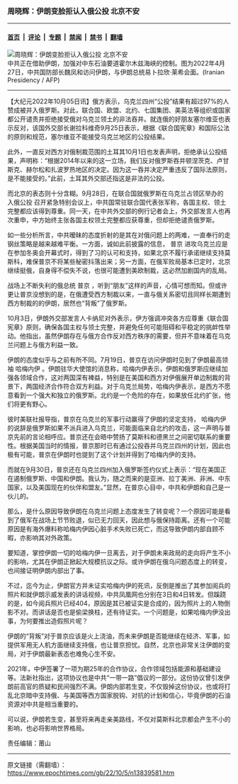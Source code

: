 ### 周晓辉：伊朗变脸拒认入俄公投 北京不安

---

#### [首页](../../../..?n13839581) &nbsp;|&nbsp; [评论](../../../../../epoch-comment?n13839581) &nbsp;|&nbsp; [专题](../../../../../epoch-special?n13839581) &nbsp;|&nbsp; [禁闻](../../../../../epoch-news?n13839581) &nbsp;|&nbsp; [禁书](../../../../../books?n13839581) &nbsp;|&nbsp; [翻墙](https://github.com/gfw-breaker/nogfw/blob/master/README.md?n13839581)


<div><img alt="周晓辉：伊朗变脸拒认入俄公投 北京不安" class="attachment-djy_600_400 size-djy_600_400 wp-post-image" src="https://i.epochtimes.com/assets/uploads/2022/10/id13839591-000_32929G3-600x400.jpg"/>
<div class="caption">
 中共正在借助伊朗，加强对中东石油要道霍尔木兹海峡的控制。图为2022年4月27日，中共国防部长魏凤和访问伊朗，与伊朗总统易卜拉欣·莱希会面。(Iranian Presidency / AFP)
</div></div><hr/><div class="post_content" id="artbody" itemprop="articleBody">
 <!-- article content begin -->
 <p>
  【大纪元2022年10月05日讯】俄方表示，乌克兰四州“公投”结果有超过97%的人赞成被并入俄罗斯。对此，联合国、欧盟、北约、七国集团、美英法等组织或国家都公开谴责并拒绝接受俄对乌克兰领土的非法吞并。就连俄的好朋友塞尔维亚也表示反对，该国外交部长谢拉科维奇9月25日表示，根据《联合国宪章》和国际公法的原则和规范，塞尔维亚不能接受乌克兰地区的公投结果。
 </p>
 <p>
  此外，一直反对西方对俄制裁范围的土耳其10月1日也发表声明，拒绝承认公投结果，声明称：“根据2014年以来的这一立场，我们反对俄罗斯吞并顿涅茨克、卢甘斯克、赫尔松和扎波罗热地区的决定。因为这一吞并决定严重违反了国际法原则，是不能接受的。”此前，土耳其外交部还指这是非法的公投。
 </p>
 <p>
  而北京的表态则十分含糊。9月28日，在联合国就俄罗斯在乌克兰占领区举办的
  <ok href="https://www.epochtimes.com/gb/tag/%E5%85%A5%E4%BF%84%E5%85%AC%E6%8A%95.html">
   入俄公投
  </ok>
  召开紧急特别会议上，中共国常驻联合国代表张军称，各国主权、领土完整都应该得到尊重。同一天，在中共外交部的例行记者会上，外交部发言人也再次重申，中方始终主张各国主权领土完整都应获尊重，但却拒绝谴责俄罗斯。
 </p>
 <p>
  如一些分析所言，中共暧昧的态度折射的是其在对俄问题上的两难，一直奉行的走钢丝策略是越来越难平衡。一方面，诚如此前披露的信息，
  <ok href="https://www.epochtimes.com/gb/tag/%E6%99%AE%E4%BA%AC.html">
   普京
  </ok>
  进攻乌克兰应是在参加冬奥会开幕式时，得到了习的认可和支持，如果北京不履行承诺继续支持莫斯科，难保普京不将某些秘密抖落出来；另一方面，在俄军败局基本已定时，北京继续挺俄，自身得不偿失不说，也很可能遭到美欧制裁，这必然加剧国内的乱局。
 </p>
 <p>
  战场上不断失利的俄总统
  <ok href="https://www.epochtimes.com/gb/tag/%E6%99%AE%E4%BA%AC.html">
   普京
  </ok>
  ，听到“朋友”这样的声音，心情可想而知。但或许更让普京没想到的是，在俄遭受西方制裁以来，一直与俄关系密切且同样长期遭到西方制裁的的伊朗，居然也“背叛”了俄罗斯。
 </p>
 <p>
  10月3日，伊朗外交部发言人卡纳尼对外表示，伊方强调冲突各方应尊重《联合国宪章》原则，确保各国主权与领土完整，并避免任何可能阻碍和平稳定的挑衅性举动。他指出，虽然伊朗存在与俄方合作反对西方秩序的需要，但并不意味着在乌克兰问题上与俄方利益一致。
 </p>
 <p>
  伊朗的态度似乎与之前有所不同。7月19日，普京在访问伊朗时见到了伊朗最高领袖
  <ok href="https://www.epochtimes.com/gb/tag/%E5%93%88%E6%A2%85%E5%86%85%E4%BC%8A.html">
   哈梅内伊
  </ok>
  。伊朗驻华大使馆的消息称，哈梅内伊表示，伊朗和俄罗斯应继续加强各领域合作，这对两国深有裨益，特别是在美国和西方对伊俄展开单边制裁的背景下，两国经济合作符合双方利益。对于乌克兰局势，哈梅内伊表示，是西方不愿意看到一个强大和独立的俄罗斯。北约是一个危险的存在，如果放任北约扩张，他们将更有野心。
 </p>
 <p>
  彼时美联社报导指，普京在乌克兰的军事行动赢得了伊朗的坚定支持，
  <ok href="https://www.epochtimes.com/gb/tag/%E5%93%88%E6%A2%85%E5%86%85%E4%BC%8A.html">
   哈梅内伊
  </ok>
  的说辞是俄罗斯如果不派兵进入乌克兰，可能面临来自北约的攻击，这一声明与普京先前的言论相呼应。普京还在会晤中赞扬了莫斯科和德黑兰之间密切联系的重要性。根据美国当时的情报，普京那时已有通过公投吞并乌克兰四州的计划，因此也极有可能，普京在伊朗时也提到了这个计划并得到了哈梅内伊的支持。
 </p>
 <p>
  而就在9月30日，普京还在乌克兰四州加入俄罗斯签约仪式上表示：“现在美国正在遏制俄罗斯、中国和伊朗。我认为，随之而来的是亚洲、拉丁美洲、非洲、中东国家，以及美国现在的伙伴和盟友。”显然，在普京心目中，中共和伊朗和自己是一伙儿的。
 </p>
 <p>
  那么，是什么原因导致伊朗在乌克兰问题上态度发生了转变呢？一个原因可能是看到了俄军在战场上节节败退，似已无力回天，因此想与俄保持距离。还有一个可能原因是有海外爆料称哈梅内伊因心脏手术失败已死亡，而这导致伊朗内部自顾不暇，亦影响其对外政策。
 </p>
 <p>
  要知道，掌控伊朗一切的哈梅内伊一旦离去，对于伊朗未来政局的走向将产生不小的影响，尤其在伊朗正掀起大规模抗议之际。或许伊朗在俄乌问题态度上的转变，也间接证明伊朗内部出了事。
 </p>
 <p>
  不过，迄今为止，伊朗官方并未证实哈梅内伊的死讯，反倒是推出了其参加阅兵的照片和就伊朗示威发表的讲话视频，中共凤凰网也分别在3日和4日转发。但蹊跷的是，如今阅兵照片已经404，原因是其已被证实是合成的，因为照片上的人物倒影不对。而讲话是否也是偷梁换柱，还有待证实。一个问题是，如果哈梅内伊没出事，为何要推出造假照片呢？
 </p>
 <p>
  伊朗的“背叛”对于普京应该是火上浇油，而未来伊朗是否能继续在经济、军事，如提供军用无人机方面继续支持俄，也让普京担忧。自然，北京也非常关注伊朗的变局，对于伊朗最新表态也难免心生不安。
 </p>
 <p>
  2021年，中伊签署了一项为期25年的合作协议，合作领域包括能源和基础建设等。法新社指出，这项协议也是中共“一带一路”倡议的一部分。这份协议曾引发伊朗前高官的质疑和民间强烈不满。伊朗内部若生变，不仅毁掉这份协议，也或将打乱北京暗中支持俄、与美国等西方国家脱钩、对抗的计划和信心，毕竟伊朗的石油资源对中共是相当重要的。
 </p>
 <p>
  可以说，伊朗若生变，甚至将来再走亲美路线，不仅对莫斯科北京都会产生不小的影响，也必将影响世界格局。
 </p>
 <p>
  责任编辑：莆山
 </p>
 <!-- article content end -->
 <div id="below_article_ad">
 </div>
</div>


---

原文链接（需翻墙）：https://www.epochtimes.com/gb/22/10/5/n13839581.htm